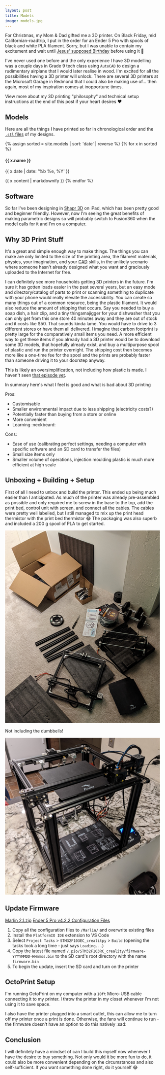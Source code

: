 ```yaml
---
layout: post
title: Models
image: models.jpg
---
```


For Christmas, my Mom & Dad gifted me a 3D printer. On Black Friday, mid Californian-roadtrip, I put in the order for an Ender 5 Pro with spools of black and white PLA filament. Sorry, but I was unable to contain my excitement and wait until [Jesus' supposed Birthday](https://www.ucg.org/the-good-news/biblical-evidence-shows-jesus-christ-wasnt-born-on-dec-25) before using it :christmas_tree:

I've never used one before and the only experience I have 3D modelling was a couple days in Grade 9 tech class using `AutoCAD` to design a rudimentary airplane that I would later realise in wood. I'm excited for all the possibilities having a 3D printer will unlock. There are several 3D printers at the Microsoft Garage in Redmond that I could also be making use of... then again, most of my inspiration comes at inopportune times.

View more about my 3D printing "philosophy" and technical setup instructions at the end of this post if your heart desires :heart:

## Models

Here are all the things I have printed so far in chronological order and the [`.stl` files](https://github.com/mic-max/micmax.pw/tree/master/assets/cad/) of my designs.

{% assign sorted = site.models | sort: 'date' | reverse %}
{% for x in sorted %}
  <h4>{{ x.name }}</h4>
  <p>{{ x.date | date: '%b %e, %Y' }}</p>
  {{ x.content | markdownify }}
{% endfor %}

## Software

So far I've been designing in [Shapr 3D](https://apps.apple.com/us/app/shapr-3d-cad-modeling/id1091675654) on iPad, which has been pretty good and beginner friendly. However, now I'm seeing the great benefits of making parametric designs so will probably switch to Fusion360 when the model calls for it and I'm on a computer.

## Why 3D Print Stuff

It's a great and simple enough way to make things. The things you can make are only limited to the size of the printing area, the filament materials, physics, your imagination, and your [CAD](https://en.wikipedia.org/wiki/Computer-aided_design) skills, in the unlikely scenario where someone hasn't already designed what you want and graciously uploaded to the Internet for free.

I can definitely see more households getting 3D printers in the future. I'm sure it has gotten loads easier in the past several years, but an easy mode and directory/catalog of parts to print or scanning something to duplicate with your phone would really elevate the accessibility. You can create so many things out of a common resource, being the plastic filament. It would also reduce the amount of shipping that occurs. Say you needed to buy a soap dish, a hair clip, and a tiny thingamajigger for your dishwasher that you can only get from this one store 40 minutes away and they are out of stock and it costs like $50. That sounds kinda lame. You would have to drive to 3 different stores or have them all delivered. I imagine that carbon footprint is pretty large for the comparatively small items you need. A more efficient way to get these items if you already had a 3D printer would be to download some 3D models, that hopefully already exist, and buy a multipurpose spool of plastic and run the printer overnight. The shipping cost then becomes more like a one-time fee for the spool and the prints are probably faster than someone driving it to your doorstep anyway.

This is likely an oversimplification, not including how plastic is made. I haven't seen [that episode yet](https://www.sciencechannel.com/show/how-its-made-science).

In summary here's what I feel is good and what is bad about 3D printing

Pros:

- Customisable
- Smaller environmental impact due to less shipping (electricity costs?)
- Potentially faster than buying from a store or online
- More convenient
- Learning :neckbeard:

Cons:

- Ease of use (calibrating perfect settings, needing a computer with specific software and an SD card to transfer the files)
- Small size items only
- Smaller volume of operations, injection moulding plastic is much more efficient at high scale

## Unboxing + Building + Setup

First of all I need to unbox and build the printer. This ended up being much easier than I anticipated. As much of the printer was already pre-assembled as possible and only required me to screw in the base to the top, add the print bed, control unit with screen, and connect all the cables. The cables were pretty well labelled, but I still managed to mix up the print head thermistor with the print bed thermistor :joy: The packaging was also superb and included a 200 g spool of PLA to get started.

![Box contents](/assets/img/3d-printing/parts.jpg)

Not including the dumbbells!

![Assembled printer](/assets/img/3d-printing/assembled.jpg)

<!-- TODO
## Assembly
-->

## Update Firmware

[Marlin 2.1.zip](https://marlinfw.org/meta/download/)
[Ender 5 Pro v4.2.2 Configuration Files](https://github.com/MarlinFirmware/Configurations/tree/release-2.1/config/examples/Creality/Ender-5%20Pro/CrealityV422)

1. Copy all the configuration files to `/Marlin/` and overwrite existing files
1. Install the `PlatformIO IDE` extension to VS Code
1. Select `Project Tasks` > `STM32F103EC_crealitpy` > `Build` (opening the tasks took a long time - just says `Loading...`)
1. Copy the latest file named `/.pio/STM32F103RC_creality/firmware-YYYYMMDD-HHmmss.bin` to the SD card's root directory with the name `firmware.bin`
1. To begin the update, insert the SD card and turn on the printer

## OctoPrint Setup

I'm running OctoPrint on my computer with a `10ft` Micro-USB cable connecting it to my printer. I throw the printer in my closet whenever I'm not using it to save space.

I also have the printer plugged into a smart outlet, this can allow me to turn off my printer once a print is done. Otherwise, the fans will continue to run - the firmware doesn't have an option to do this natively :sad:

## Conclusion

I will definitely have a mindset of can I build this myself now whenever I have the desire to buy something. Not only would it be more fun to do, it could also be more convenient depending on the circumstances and also self-sufficient. If you want something done right, do it yourself :joy:
